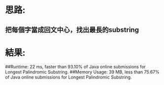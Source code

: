 # 思路: 

## 把每個字當成回文中心，找出最長的substring 

# 結果:

##Runtime: 22 ms, faster than 93.10% of Java online submissions for Longest Palindromic Substring.
##Memory Usage: 39 MB, less than 75.67% of Java online submissions for Longest Palindromic Substring.